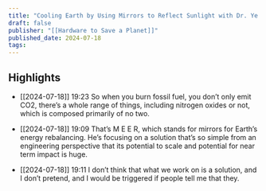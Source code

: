 ```yaml
---
title: "Cooling Earth by Using Mirrors to Reflect Sunlight with Dr. Ye Tao, Founder and Executive Director of MEER"
draft: false
publisher: "[[Hardware to Save a Planet]]"
published_date: 2024-07-18
tags:
---
```



## Highlights
* [[2024-07-18]] 19:23  So when you burn fossil fuel, you don’t only emit CO2, there’s a whole range of things, including nitrogen oxides or not, which is composed primarily of no two.

* [[2024-07-18]] 19:09  That’s M E E R, which stands for mirrors for Earth’s energy rebalancing. He’s focusing on a solution that’s so simple from an engineering perspective that its potential to scale and potential for near term impact is huge.

* [[2024-07-18]] 19:11  I don’t think that what we work on is a solution, and I don’t pretend, and I would be triggered if people tell me that they.

